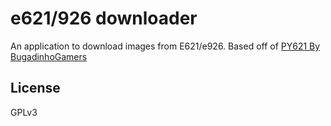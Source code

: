 # e621/926 downloader

An application to download images from E621/e926. Based off of [PY621 By BugadinhoGamers](https://github.com/BugadinhoGamers/py621)

License
----

GPLv3
